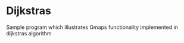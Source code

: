 # Dijkstras
Sample program which illustrates Gmaps functionality implemented in dijkstras algorithm 

